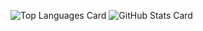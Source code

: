 ![Top Languages Card](https://github-readme-stats.vercel.app/api/top-langs/?username=ryota-k0827&theme=algolia)
![GitHub Stats Card](https://github-readme-stats.vercel.app/api?username=ryota-k0827&count_private=true&theme=algolia)
